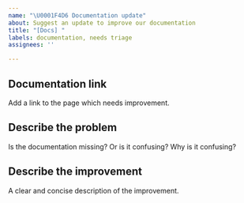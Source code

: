 ```yaml
---
name: "\U0001F4D6 Documentation update"
about: Suggest an update to improve our documentation
title: "[Docs] "
labels: documentation, needs triage
assignees: ''

---
```


<!-- If your request is unrelated to existing documentation, please try a feature request instead. -->
## Documentation link 

Add a link to the page which needs improvement.

## Describe the problem

Is the documentation missing? Or is it confusing? Why is it confusing?

## Describe the improvement

A clear and concise description of the improvement.
